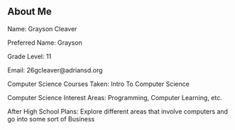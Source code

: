 ## About Me
<p>Name: Grayson Cleaver</p>
<p>Preferred Name: Grayson</p>
<p>Grade Level: 11</p>
<p>Email: 26gcleaver@adriansd.org</p>
<p>Computer Science Courses Taken: Intro To Computer Science</p>
<p>Computer Science Interest Areas: Programming, Computer Learning, etc.</p>
<p>After High School Plans: Explore different areas that involve computers and go into some sort of Business</p>

